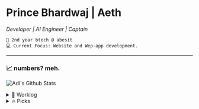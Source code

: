 <div>   
    
# Prince Bhardwaj | Aeth 
*Developer | AI Engineer | Captain*

    💼 2nd year btech @ abesit  
    💻 Current Focus: Website and Wep-app development.  

---

</div>

### 📈 numbers? meh.  
 ![Adi's Github Stats](https://github-readme-stats.vercel.app/api?username=ArthVic&count_private=true&show_icons=true&theme=github_dark_dimmed)


<details>
  <summary>🌱 Worklog  </summary>

</details>

<details>
  <summary>🔥 Picks </summary>
</details>


